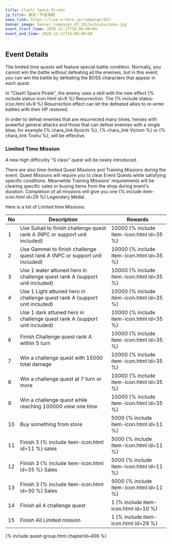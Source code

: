 ```yaml
---
title: Clash! Space Pirate
jp_title: 激突！宇宙海賊
news_link: https://live-a-hero.jp/campaign/927
banner_image: banner_campaign_03_2011uchuukaizoku.jpg 
event_start_time: 2020-11-27T18:00:00+09
event_end_time: 2020-12-11T18:00:00+09
---
```


## Event Details

The limited time quests will feature special battle condition. Normally, you cannot win the battle without defeating all the enemies, but in this event, you can win the battle by defeating the BOSS characters that appear in each quest.

In "Clash! Space Pirate", the enemy uses a skill with the new effect {% include status-icon.html id=9 %} Resurrection.
The {% include status-icon.html id=9 %} Resurrection effect can let the defeated allies to re-enter battles with their HP restored.

In order to defeat enemies that are resurrected many times, heroes with powerful general attacks and those that can defeat enemies with a single blow, for example {% chara_link Kyoichi %}, {% chara_link Victom %} or {% chara_link Toshu %}, will be effective.

### Limited Time Mission

A new high difficulity "S class" quest will be newly introduced. 

There are also time-limited Quest Missions and Training Missions during the event. Quest Missions will require you to clear Event Quests while satisfying specific conditions. Meanwhile Training Missions' requirements will be clearing specific sales or buying items from the shop during event's duration. Completion of all missions will give you one {% include item-icon.html id=29 %} Legendary Medal. 

Here is a list of Limited time Missions:

| No  | Description      | Rewards      |
|----|-----------------------------------------------------------|----------------|
| 1  | Use Suhail to finish challenge quest rank A (NPC or support unit included)          | 10000 {% include item-icon.html id=35 %}    |
| 2  | Use Gammei to finish challenge quest rank A (NPC or support unit included)          | 10000 {% include item-icon.html id=35 %}     |
| 3  | Use 1 water attuned hero in challenge quest rank A (support unit included)       | 10000 {% include item-icon.html id=35 %}    |
| 4  | Use 1 Light attuned hero in challenge quest rank A (support unit included)      | 10000 {% include item-icon.html id=35 %}      |
| 5  | Use 1 dark attuned hero in challenge quest rank A (support unit included)        | 10000 {% include item-icon.html id=35 %}     |
| 6  | Finish Challenge quest rank A within 5 turn               | 10000 {% include item-icon.html id=35 %}       |
| 7  | Win a challenge quest with 15000 total damage             | 10000 {% include item-icon.html id=35 %}    |
| 8  | Win a challenge quest at 7 turn or more               | 10000 {% include item-icon.html id=35 %}     |
| 9  | Win a challenge quest while reaching 100000 view one time | 10000 {% include item-icon.html id=35 %}     |
| 10 | Buy something from store                                  | 5000 {% include item-icon.html id=11 %} |
| 11 | Finish 3 {% include item-icon.html id=11 %} sales         | 5000 {% include item-icon.html id=11 %}  |
| 12 | Finish 3 {% include item-icon.html id=35 %} Sales         | 5000 {% include item-icon.html id=11 %} |
| 13 | Finish 3 {% include item-icon.html id=30 %} Sales         | 5000 {% include item-icon.html id=11 %} |
| 14 | Finish all 4 challenge quest                              | 1 {% include item-icon.html id=10 %}   |
| 15 | Finish All Limited mission                                | 1 {% include item-icon.html id=29 %} |

{% include quest-group.html chapterId=406 %}
